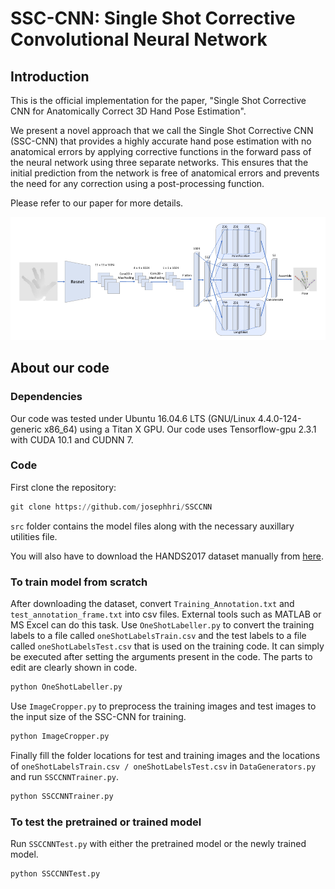 # SSC-CNN: Single Shot Corrective Convolutional Neural Network

## Introduction

This is the official implementation for the paper, "Single Shot Corrective CNN for Anatomically Correct 3D Hand Pose Estimation".

We present a novel approach that we call the Single Shot Corrective CNN (SSC-CNN) that provides a highly accurate hand pose estimation with no anatomical errors by applying corrective functions in the forward pass of the neural network using three separate networks. This ensures that the initial prediction from the network is free of anatomical errors and prevents the need for any correction using a post-processing function.

Please refer to our paper for more details.

![pipeline](images/Architecture.png)

## About our code

### Dependencies

Our code was tested under Ubuntu 16.04.6 LTS (GNU/Linux 4.4.0-124-generic x86_64) using a Titan X GPU. Our code uses Tensorflow-gpu 2.3.1 with CUDA 10.1 and CUDNN 7.

### Code

First clone the repository:
```python
git clone https://github.com/josephhri/SSCCNN
```

`src` folder contains the model files along with the necessary auxillary utilities file.

You will also have to download the HANDS2017 dataset manually from [here](https://competitions.codalab.org/competitions/17356).

### To train model from scratch
After downloading the dataset, convert `Training_Annotation.txt` and `test_annotation_frame.txt` into csv files. External tools such as MATLAB or MS Excel can do this task. Use `OneShotLabeller.py` to convert the training labels to a file called `oneShotLabelsTrain.csv` and the test labels to a file called `oneShotLabelsTest.csv` that is used on the training code. It can simply be executed after setting the arguments present in the code. The parts to edit are clearly shown in code.

```python
python OneShotLabeller.py
```

Use `ImageCropper.py` to preprocess the training images and test images to the input size of the SSC-CNN for training.

```python
python ImageCropper.py
```

Finally fill the folder locations for test and training images and the locations of `oneShotLabelsTrain.csv / oneShotLabelsTest.csv` in `DataGenerators.py` and run `SSCCNNTrainer.py`.

```python
python SSCCNNTrainer.py
```

### To test the pretrained or trained model

Run `SSCCNNTest.py` with either the pretrained model or the newly trained model.

```python
python SSCCNNTest.py
```
